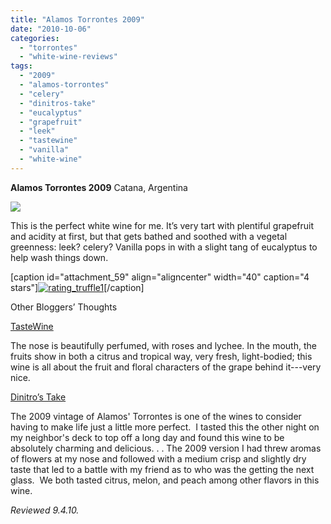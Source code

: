 ```yaml
---
title: "Alamos Torrontes 2009"
date: "2010-10-06"
categories: 
  - "torrontes"
  - "white-wine-reviews"
tags: 
  - "2009"
  - "alamos-torrontes"
  - "celery"
  - "dinitros-take"
  - "eucalyptus"
  - "grapefruit"
  - "leek"
  - "tastewine"
  - "vanilla"
  - "white-wine"
---
```


**Alamos Torrontes 2009** Catana, Argentina

![](http://www.thegourmez.com/gourmez/photos/alamostorrontes.jpg)

This is the perfect white wine for me. It’s very tart with plentiful grapefruit and acidity at first, but that gets bathed and soothed with a vegetal greenness: leek? celery? Vanilla pops in with a slight tang of eucalyptus to help wash things down.

\[caption id="attachment\_59" align="aligncenter" width="40" caption="4 stars"\][![](http://s3.amazonaws.com/thegourmez-wpmedia/2009/02/rating_truffle1.gif "rating_truffle1")](http://s3.amazonaws.com/thegourmez-wpmedia/2009/02/rating_truffle1.gif)\[/caption\]

Other Bloggers’ Thoughts

[TasteWine](http://rjwine.com/blog/2010/07/02/alamos-torrontes-2009/)

The nose is beautifully perfumed, with roses and lychee. In the mouth, the fruits show in both a citrus and tropical way, very fresh, light-bodied; this wine is all about the fruit and floral characters of the grape behind it---very nice.

[Dinitro’s Take](http://dinitro.blogspot.com/2010/07/great-summer-white-wine-2009-alamos.html)

The 2009 vintage of Alamos' Torrontes is one of the wines to consider having to make life just a little more perfect.  I tasted this the other night on my neighbor's deck to top off a long day and found this wine to be absolutely charming and delicious. . . The 2009 version I had threw aromas of flowers at my nose and followed with a medium crisp and slightly dry taste that led to a battle with my friend as to who was the getting the next glass.  We both tasted citrus, melon, and peach among other flavors in this wine.

_Reviewed 9.4.10._
